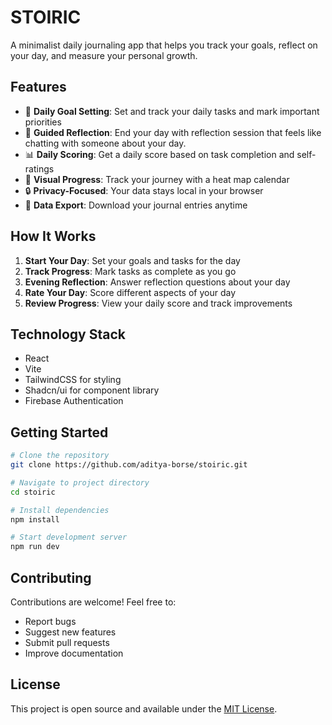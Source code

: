 # STOIRIC

A minimalist daily journaling app that helps you track your goals, reflect on your day, and measure your personal growth.

## Features

- 📝 **Daily Goal Setting**: Set and track your daily tasks and mark important priorities
- 🤖 **Guided Reflection**: End your day with reflection session that feels like chatting with someone about your day.
- 📊 **Daily Scoring**: Get a daily score based on task completion and self-ratings
- 📅 **Visual Progress**: Track your journey with a heat map calendar
- 🔒 **Privacy-Focused**: Your data stays local in your browser
- 💾 **Data Export**: Download your journal entries anytime

## How It Works

1. **Start Your Day**: Set your goals and tasks for the day
2. **Track Progress**: Mark tasks as complete as you go
3. **Evening Reflection**: Answer reflection questions about your day
4. **Rate Your Day**: Score different aspects of your day
5. **Review Progress**: View your daily score and track improvements

## Technology Stack

- React 
- Vite
- TailwindCSS for styling
- Shadcn/ui for component library
- Firebase Authentication

## Getting Started

```bash
# Clone the repository
git clone https://github.com/aditya-borse/stoiric.git

# Navigate to project directory
cd stoiric

# Install dependencies
npm install

# Start development server
npm run dev
```

## Contributing

Contributions are welcome! Feel free to:

- Report bugs
- Suggest new features
- Submit pull requests
- Improve documentation

## License

This project is open source and available under the [MIT License](LICENSE).
